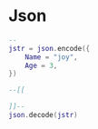 # Json



```lua
-- 
jstr = json.encode({
    Name = "joy",
    Age = 3,
})

--[[

]]--
json.decode(jstr)
```
